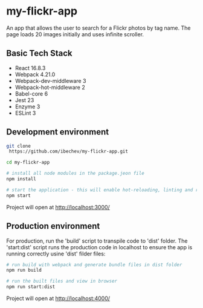 # my-flickr-app

An app that allows the user to search for a Flickr photos by tag name. The page loads 20 images initially and uses infinite scroller.

## Basic Tech Stack

- React 16.8.3
- Webpack 4.21.0
- Webpack-dev-middleware 3
- Webpack-hot-middleware 2
- Babel-core 6
- Jest 23
- Enzyme 3
- ESLint 3

## Development environment

```sh
git clone
 https://github.com/ibechev/my-flickr-app.git

cd my-flickr-app

# install all node modules in the package.jeon file
npm install

# start the application - this will enable hot-reloading, linting and run tests, and will display the coverage in the console
npm start
```

Project will open at [http://localhost:3000/](http://localhost:3000/)

## Production environment

For production, run the 'build' script to transpile code to 'dist' folder. The 'start:dist' script runs the production code in localhost to ensure the app is running correctly usine 'dist' filder files:

```sh
# run build with webpack and generate bundle files in dist folder
npm run build

# run the built files and view in browser
npm run start:dist
```

Project will open at [http://localhost:4000/](http://localhost:4000/)
